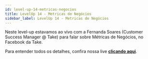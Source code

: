```yaml
---
id: level-up-14-metricas-negocios
title: LevelUp 14 - Metricas de Negócios
sidebar_label: LevelUp 14 - Metricas de Negócios
---
```


Neste level-up estavamos ao vivo com a Fernanda Soares (Customer Success Manager @ Take) para falar sobre Métricas de Negócios, no Facebook da Take.

Para entender todos os detalhes, confira nossa live [**clicando aqui**](https://www.facebook.com/171658659542113/videos/693015614481703/).
